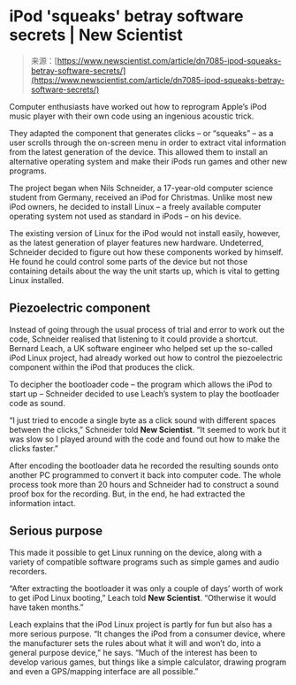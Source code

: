 <!--yml
category: 未分类
date: 2024-05-27 14:34:16
-->

# iPod 'squeaks' betray software secrets | New Scientist

> 来源：[https://www.newscientist.com/article/dn7085-ipod-squeaks-betray-software-secrets/](https://www.newscientist.com/article/dn7085-ipod-squeaks-betray-software-secrets/)

Computer enthusiasts have worked out how to reprogram Apple’s iPod music player with their own code using an ingenious acoustic trick.

They adapted the component that generates clicks – or “squeaks” – as a user scrolls through the on-screen menu in order to extract vital information from the latest generation of the device. This allowed them to install an alternative operating system and make their iPods run games and other new programs.

The project began when Nils Schneider, a 17-year-old computer science student from Germany, received an iPod for Christmas. Unlike most new iPod owners, he decided to install Linux – a freely available computer operating system not used as standard in iPods – on his device.

The existing version of Linux for the iPod would not install easily, however, as the latest generation of player features new hardware. Undeterred, Schneider decided to figure out how these components worked by himself. He found he could control some parts of the device but not those containing details about the way the unit starts up, which is vital to getting Linux installed.

## Piezoelectric component

Instead of going through the usual process of trial and error to work out the code, Schneider realised that listening to it could provide a shortcut. Bernard Leach, a UK software engineer who helped set up the so-called iPod Linux project, had already worked out how to control the piezoelectric component within the iPod that produces the click.

 To decipher the bootloader code – the program which allows the iPod to start up – Schneider decided to use Leach’s system to play the bootloader code as sound.

“I just tried to encode a single byte as a click sound with different spaces between the clicks,” Schneider told **New Scientist**. “It seemed to work but it was slow so I played around with the code and found out how to make the clicks faster.”

After encoding the bootloader data he recorded the resulting sounds onto another PC programmed to convert it back into computer code. The whole process took more than 20 hours and Schneider had to construct a sound proof box for the recording. But, in the end, he had extracted the information intact.

## Serious purpose

This made it possible to get Linux running on the device, along with a variety of compatible software programs such as simple games and audio recorders.

“After extracting the bootloader it was only a couple of days’ worth of work to get iPod Linux booting,” Leach told **New Scientist**. “Otherwise it would have taken months.”

Leach explains that the iPod Linux project is partly for fun but also has a more serious purpose. “It changes the iPod from a consumer device, where the manufacturer sets the rules about what it will and won’t do, into a general purpose device,” he says. “Much of the interest has been to develop various games, but things like a simple calculator, drawing program and even a GPS/mapping interface are all possible.”